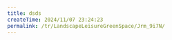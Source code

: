 ```yaml
---
title: dsds
createTime: 2024/11/07 23:24:23
permalink: /tr/LandscapeLeisureGreenSpace/Jrm_9i7N/
---
```


